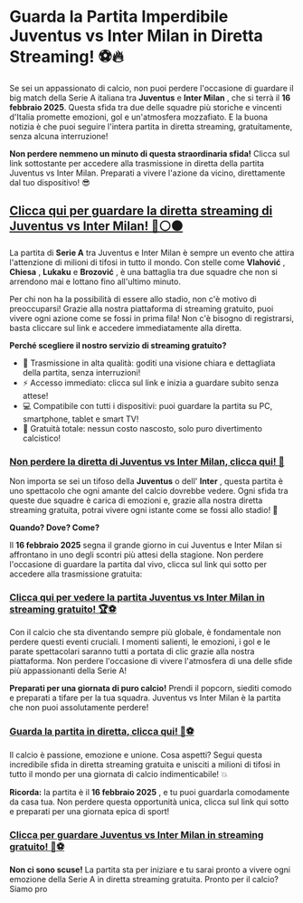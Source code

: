 # Guarda la Partita Imperdibile Juventus vs Inter Milan in Diretta Streaming! ⚽🔥

Se sei un appassionato di calcio, non puoi perdere l'occasione di guardare il big match della Serie A italiana tra **Juventus** e **Inter Milan** , che si terrà il **16 febbraio 2025**. Questa sfida tra due delle squadre più storiche e vincenti d'Italia promette emozioni, gol e un'atmosfera mozzafiato. E la buona notizia è che puoi seguire l'intera partita in diretta streaming, gratuitamente, senza alcuna interruzione!

**Non perdere nemmeno un minuto di questa straordinaria sfida!** Clicca sul link sottostante per accedere alla trasmissione in diretta della partita Juventus vs Inter Milan. Preparati a vivere l'azione da vicino, direttamente dal tuo dispositivo! 😎

## [Clicca qui per guardare la diretta streaming di Juventus vs Inter Milan! 🔴⚪⚫](https://tinyurl.com/livestreamfreeo?st=Juventus+vs+Inter+Milan&si=gh)

La partita di **Serie A** tra Juventus e Inter Milan è sempre un evento che attira l'attenzione di milioni di tifosi in tutto il mondo. Con stelle come **Vlahović** , **Chiesa** , **Lukaku** e **Brozović** , è una battaglia tra due squadre che non si arrendono mai e lottano fino all'ultimo minuto.

Per chi non ha la possibilità di essere allo stadio, non c'è motivo di preoccuparsi! Grazie alla nostra piattaforma di streaming gratuito, puoi vivere ogni azione come se fossi in prima fila! Non c'è bisogno di registrarsi, basta cliccare sul link e accedere immediatamente alla diretta.

**Perché scegliere il nostro servizio di streaming gratuito?**

- 📱 Trasmissione in alta qualità: goditi una visione chiara e dettagliata della partita, senza interruzioni!
- ⚡ Accesso immediato: clicca sul link e inizia a guardare subito senza attese!
- 💻 Compatibile con tutti i dispositivi: puoi guardare la partita su PC, smartphone, tablet e smart TV!
- 🎉 Gratuità totale: nessun costo nascosto, solo puro divertimento calcistico!

### [Non perdere la diretta di Juventus vs Inter Milan, clicca qui! 🚀](https://tinyurl.com/livestreamfreeo?st=Juventus+vs+Inter+Milan&si=gh)

Non importa se sei un tifoso della **Juventus** o dell' **Inter** , questa partita è uno spettacolo che ogni amante del calcio dovrebbe vedere. Ogni sfida tra queste due squadre è carica di emozioni e, grazie alla nostra diretta streaming gratuita, potrai vivere ogni istante come se fossi allo stadio! 🎯

**Quando? Dove? Come?**

Il **16 febbraio 2025** segna il grande giorno in cui Juventus e Inter Milan si affrontano in uno degli scontri più attesi della stagione. Non perdere l'occasione di guardare la partita dal vivo, clicca sul link qui sotto per accedere alla trasmissione gratuita:

### [Clicca qui per vedere la partita Juventus vs Inter Milan in streaming gratuito! 🏆⚽](https://tinyurl.com/livestreamfreeo?st=Juventus+vs+Inter+Milan&si=gh)

Con il calcio che sta diventando sempre più globale, è fondamentale non perdere questi eventi cruciali. I momenti salienti, le emozioni, i gol e le parate spettacolari saranno tutti a portata di clic grazie alla nostra piattaforma. Non perdere l'occasione di vivere l'atmosfera di una delle sfide più appassionanti della Serie A!

**Preparati per una giornata di puro calcio!** Prendi il popcorn, siediti comodo e preparati a tifare per la tua squadra. Juventus vs Inter Milan è la partita che non puoi assolutamente perdere!

### [Guarda la partita in diretta, clicca qui! 🎥⚽](https://tinyurl.com/livestreamfreeo?st=Juventus+vs+Inter+Milan&si=gh)

Il calcio è passione, emozione e unione. Cosa aspetti? Segui questa incredibile sfida in diretta streaming gratuita e unisciti a milioni di tifosi in tutto il mondo per una giornata di calcio indimenticabile! 💥

**Ricorda:** la partita è il **16 febbraio 2025** , e tu puoi guardarla comodamente da casa tua. Non perdere questa opportunità unica, clicca sul link qui sotto e preparati per una giornata epica di sport!

### [Clicca per guardare Juventus vs Inter Milan in streaming gratuito! 🏅⚽](https://tinyurl.com/livestreamfreeo?st=Juventus+vs+Inter+Milan&si=gh)

**Non ci sono scuse!** La partita sta per iniziare e tu sarai pronto a vivere ogni emozione della Serie A in diretta streaming gratuita. Pronto per il calcio? Siamo pro
